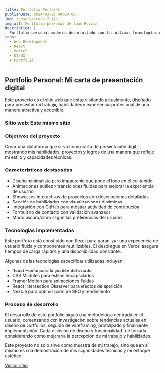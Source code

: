 ```yaml
---
title: Portfolio Personal
publishDate: 2024-03-05 00:00:00
img: /assets/stock-2.jpg
img_alt: Portfolio personal de Juan Roccia
description: |
  Portfolio personal moderno desarrollado con las últimas tecnologías web para mostrar mis proyectos y habilidades.
tags:
  - Web Development
  - React
  - Vercel
  - UI/UX
  - Portfolio
---
```


## Portfolio Personal: Mi carta de presentación digital

Este proyecto es el sitio web que estás visitando actualmente, diseñado para presentar mi trabajo, habilidades y experiencia profesional de una manera atractiva y accesible.

### Sitio web: Este mismo sitio

### Objetivos del proyecto

Crear una plataforma que sirva como carta de presentación digital, mostrando mis habilidades, proyectos y logros de una manera que refleje mi estilo y capacidades técnicas.

### Características destacadas

- Diseño minimalista pero impactante que pone el foco en el contenido
- Animaciones sutiles y transiciones fluidas para mejorar la experiencia de usuario
- Showcases interactivos de proyectos con descripciones detalladas
- Sección de habilidades con visualizaciones dinámicas
- Integración con GitHub para mostrar actividad de contribución
- Formulario de contacto con validación avanzada
- Modo oscuro/claro según las preferencias del usuario

### Tecnologías implementadas

Este portfolio está construido con React para garantizar una experiencia de usuario fluida y componentes reutilizables. El despliegue en Vercel asegura tiempos de carga rápidos y una disponibilidad constante.

Algunas de las tecnologías específicas utilizadas incluyen:
- React Hooks para la gestión del estado
- CSS Modules para estilos encapsulados
- Framer Motion para animaciones fluidas
- React Intersection Observer para efectos de aparición
- NextJS para optimización de SEO y rendimiento

### Proceso de desarrollo

El desarrollo de este portfolio siguió una metodología centrada en el usuario, comenzando con investigación sobre tendencias actuales en diseño de portfolios, seguido de wireframing, prototipado y finalmente implementación. Cada decisión de diseño y funcionalidad fue tomada considerando cómo mejoraría la percepción de mi trabajo y habilidades.

Este proyecto no solo sirve como muestra de mi trabajo, sino que en sí mismo es una demostración de mis capacidades técnicas y mi enfoque estético.

[Visitar sitio](https://juanroccia.github.io/)
